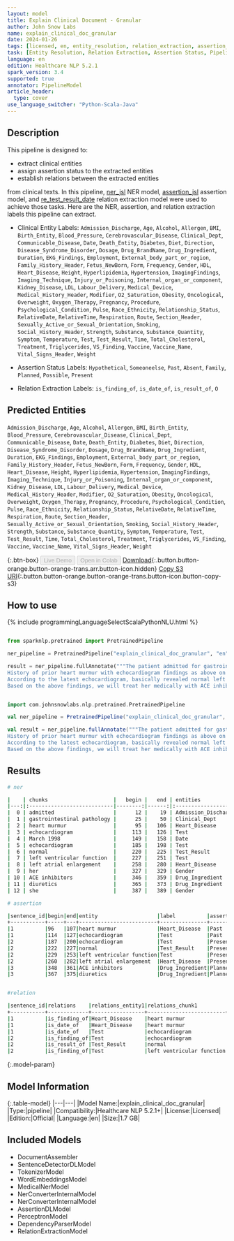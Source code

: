 ```yaml
---
layout: model
title: Explain Clinical Document - Granular
author: John Snow Labs
name: explain_clinical_doc_granular
date: 2024-01-26
tags: [licensed, en, entity_resolution, relation_extraction, assertion_status, clinical, pipeline, granular]
task: [Entity Resolution, Relation Extraction, Assertion Status, Pipeline Healthcare]
language: en
edition: Healthcare NLP 5.2.1
spark_version: 3.4
supported: true
annotator: PipelineModel
article_header:
  type: cover
use_language_switcher: "Python-Scala-Java"
---
```


## Description

This pipeline is designed to:

- extract clinical entities
- assign assertion status to the extracted entities
- establish relations between the extracted entities

from clinical texts. In this pipeline, [ner_jsl](https://nlp.johnsnowlabs.com/2022/10/19/ner_jsl_en.html) NER model, [assertion_jsl](https://nlp.johnsnowlabs.com/2021/07/24/assertion_jsl_en.html) assertion model, and [re_test_result_date](https://nlp.johnsnowlabs.com/2021/02/24/re_test_result_date_en.html) relation extraction model were used to achieve those tasks. Here are the NER, assertion, and relation extraction labels this pipeline can extract.

- Clinical Entity Labels: `Admission_Discharge`, `Age`, `Alcohol`, `Allergen`, `BMI`, `Birth_Entity`, `Blood_Pressure`, `Cerebrovascular_Disease`, `Clinical_Dept`, `Communicable_Disease`, `Date`, `Death_Entity`, `Diabetes`, `Diet`, `Direction`, `Disease_Syndrome_Disorder`, `Dosage`, `Drug_BrandName`, `Drug_Ingredient`, `Duration`, `EKG_Findings`, `Employment`, `External_body_part_or_region`, `Family_History_Header`, `Fetus_NewBorn`, `Form`, `Frequency`, `Gender`, `HDL`, `Heart_Disease`, `Height`, `Hyperlipidemia`, `Hypertension`, `ImagingFindings`, `Imaging_Technique`, `Injury_or_Poisoning`, `Internal_organ_or_component`, `Kidney_Disease`, `LDL`, `Labour_Delivery`, `Medical_Device`, `Medical_History_Header`, `Modifier`, `O2_Saturation`, `Obesity`, `Oncological`, `Overweight`, `Oxygen_Therapy`, `Pregnancy`, `Procedure`, `Psychological_Condition`, `Pulse`, `Race_Ethnicity`, `Relationship_Status`, `RelativeDate`, `RelativeTime`, `Respiration`, `Route`, `Section_Header`, `Sexually_Active_or_Sexual_Orientation`, `Smoking`, `Social_History_Header`, `Strength`, `Substance`, `Substance_Quantity`, `Symptom`, `Temperature`, `Test`, `Test_Result`, `Time`, `Total_Cholesterol`, `Treatment`, `Triglycerides`, `VS_Finding`, `Vaccine`, `Vaccine_Name`, `Vital_Signs_Header`, `Weight`

- Assertion Status Labels: `Hypothetical`, `Someoneelse`, `Past`, `Absent`, `Family`, `Planned`, `Possible`, `Present`

- Relation Extraction Labels: `is_finding_of`, `is_date_of`, `is_result_of`, `O`

## Predicted Entities

`Admission_Discharge`, `Age`, `Alcohol`, `Allergen`, `BMI`, `Birth_Entity`, `Blood_Pressure`, `Cerebrovascular_Disease`, `Clinical_Dept`, `Communicable_Disease`, `Date`, `Death_Entity`, `Diabetes`, `Diet`, `Direction`, `Disease_Syndrome_Disorder`, `Dosage`, `Drug_BrandName`, `Drug_Ingredient`, `Duration`, `EKG_Findings`, `Employment`, `External_body_part_or_region`, `Family_History_Header`, `Fetus_NewBorn`, `Form`, `Frequency`, `Gender`, `HDL`, `Heart_Disease`, `Height`, `Hyperlipidemia`, `Hypertension`, `ImagingFindings`, `Imaging_Technique`, `Injury_or_Poisoning`, `Internal_organ_or_component`, `Kidney_Disease`, `LDL`, `Labour_Delivery`, `Medical_Device`, `Medical_History_Header`, `Modifier`, `O2_Saturation`, `Obesity`, `Oncological`, `Overweight`, `Oxygen_Therapy`, `Pregnancy`, `Procedure`, `Psychological_Condition`, `Pulse`, `Race_Ethnicity`, `Relationship_Status`, `RelativeDate`, `RelativeTime`, `Respiration`, `Route`, `Section_Header`, `Sexually_Active_or_Sexual_Orientation`, `Smoking`, `Social_History_Header`, `Strength`, `Substance`, `Substance_Quantity`, `Symptom`, `Temperature`, `Test`, `Test_Result`, `Time`, `Total_Cholesterol`, `Treatment`, `Triglycerides`, `VS_Finding`, `Vaccine`, `Vaccine_Name`, `Vital_Signs_Header`, `Weight`



{:.btn-box}
<button class="button button-orange" disabled>Live Demo</button>
<button class="button button-orange" disabled>Open in Colab</button>
[Download](https://s3.amazonaws.com/auxdata.johnsnowlabs.com/clinical/models/explain_clinical_doc_granular_en_5.2.1_3.4_1706289187844.zip){:.button.button-orange.button-orange-trans.arr.button-icon.hidden}
[Copy S3 URI](s3://auxdata.johnsnowlabs.com/clinical/models/explain_clinical_doc_granular_en_5.2.1_3.4_1706289187844.zip){:.button.button-orange.button-orange-trans.button-icon.button-copy-s3}

## How to use



<div class="tabs-box" markdown="1">
{% include programmingLanguageSelectScalaPythonNLU.html %}
  
```python

from sparknlp.pretrained import PretrainedPipeline

ner_pipeline = PretrainedPipeline("explain_clinical_doc_granular", "en", "clinical/models")

result = ner_pipeline.fullAnnotate("""The patient admitted for gastrointestinal pathology, under working treatment.
History of prior heart murmur with echocardiogram findings as above on March 1998.
According to the latest echocardiogram, basically revealed normal left ventricular function with left atrial enlargement .
Based on the above findings, we will treat her medically with ACE inhibitors and diuretics and see how she fares.""")

```
```scala

import com.johnsnowlabs.nlp.pretrained.PretrainedPipeline

val ner_pipeline = PretrainedPipeline("explain_clinical_doc_granular", "en", "clinical/models")

val result = ner_pipeline.fullAnnotate("""The patient admitted for gastrointestinal pathology, under working treatment.
History of prior heart murmur with echocardiogram findings as above on March 1998.
According to the latest echocardiogram, basically revealed normal left ventricular function with left atrial enlargement .
Based on the above findings, we will treat her medically with ACE inhibitors and diuretics and see how she fares.""")

```
</div>

## Results

```bash
# ner

|    | chunks                     |   begin |   end | entities            |
|---:|:---------------------------|--------:|------:|:--------------------|
|  0 | admitted                   |      12 |    19 | Admission_Discharge |
|  1 | gastrointestinal pathology |      25 |    50 | Clinical_Dept       |
|  2 | heart murmur               |      95 |   106 | Heart_Disease       |
|  3 | echocardiogram             |     113 |   126 | Test                |
|  4 | March 1998                 |     149 |   158 | Date                |
|  5 | echocardiogram             |     185 |   198 | Test                |
|  6 | normal                     |     220 |   225 | Test_Result         |
|  7 | left ventricular function  |     227 |   251 | Test                |
|  8 | left atrial enlargement    |     258 |   280 | Heart_Disease       |
|  9 | her                        |     327 |   329 | Gender              |
| 10 | ACE inhibitors             |     346 |   359 | Drug_Ingredient     |
| 11 | diuretics                  |     365 |   373 | Drug_Ingredient     |
| 12 | she                        |     387 |   389 | Gender              |

# assertion

|sentence_id|begin|end|entity                   |label          |assertion_status|
+-----------+-----+---+-------------------------+---------------+----------------+
|1          |96   |107|heart murmur             |Heart_Disease  |Past            |
|1          |114  |127|echocardiogram           |Test           |Past            |
|2          |187  |200|echocardiogram           |Test           |Present         |
|2          |222  |227|normal                   |Test_Result    |Present         |
|2          |229  |253|left ventricular function|Test           |Present         |
|2          |260  |282|left atrial enlargement  |Heart_Disease  |Present         |
|3          |348  |361|ACE inhibitors           |Drug_Ingredient|Planned         |
|3          |367  |375|diuretics                |Drug_Ingredient|Planned         |


#relation

|sentence_id|relations    |relations_entity1|relations_chunk1         |relations_entity2|relations_chunk2         |
+-----------+-------------+-----------------+-------------------------+-----------------+-------------------------+
|1          |is_finding_of|Heart_Disease    |heart murmur             |Test             |echocardiogram           |
|1          |is_date_of   |Heart_Disease    |heart murmur             |Date             |March 1998               |
|1          |is_date_of   |Test             |echocardiogram           |Date             |March 1998               |
|2          |is_finding_of|Test             |echocardiogram           |Heart_Disease    |left atrial enlargement  |
|2          |is_result_of |Test_Result      |normal                   |Test             |left ventricular function|
|2          |is_finding_of|Test             |left ventricular function|Heart_Disease    |left atrial enlargement  |
```

{:.model-param}
## Model Information

{:.table-model}
|---|---|
|Model Name:|explain_clinical_doc_granular|
|Type:|pipeline|
|Compatibility:|Healthcare NLP 5.2.1+|
|License:|Licensed|
|Edition:|Official|
|Language:|en|
|Size:|1.7 GB|

## Included Models

- DocumentAssembler
- SentenceDetectorDLModel
- TokenizerModel
- WordEmbeddingsModel
- MedicalNerModel
- NerConverterInternalModel
- NerConverterInternalModel
- AssertionDLModel
- PerceptronModel
- DependencyParserModel
- RelationExtractionModel
